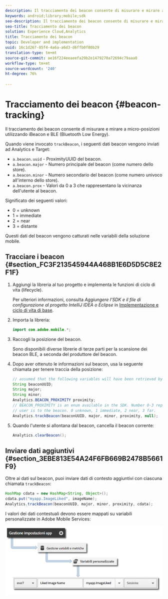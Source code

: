 ```yaml
---
description: Il tracciamento dei beacon consente di misurare e mirare a micro-posizioni utilizzando iBeacon e BLE (Bluetooth Low Energy).
keywords: android;library;mobile;sdk
seo-description: Il tracciamento dei beacon consente di misurare e mirare a micro-posizioni utilizzando iBeacon e BLE (Bluetooth Low Energy).
seo-title: Tracciamento dei beacon
solution: Experience Cloud,Analytics
title: Tracciamento dei beacon
topic: Developer and implementation
uuid: 16c1d267-85f4-4a6a-a6d3-d6ffb0f80b29
translation-type: tm+mt
source-git-commit: ae16f224eeaeefa29b2e1479270a72694c79aaa0
workflow-type: tm+mt
source-wordcount: '240'
ht-degree: 76%

---
```



# Tracciamento dei beacon {#beacon-tracking}

Il tracciamento dei beacon consente di misurare e mirare a micro-posizioni utilizzando iBeacon e BLE (Bluetooth Low Energy).

Quando viene invocato `trackBeacon`, i seguenti dati beacon vengono inviati ad Analytics e Target:

* `a.beacon.uuid` - ProximityUUID del beacon.
* `a.beacon.major` - Numero principale del beacon (come numero dello store).
* `a.beacon.minor` - Numero secondario del beacon (come numero univoco all&#39;interno dello store).
* `a.beacon.prox` - Valori da 0 a 3 che rappresentano la vicinanza dell&#39;utente al beacon.

Significato dei seguenti valori:

* 0 = unknown
* 1 = immediate
* 2 = near
* 3 = distante

Questi dati del beacon vengono catturati nelle variabili della soluzione mobile.

## Tracciare i beacon {#section_FC3F213545944A468B1E6D5D5C8E2F1F}

1. Aggiungi la libreria al tuo progetto e implementa le funzioni di ciclo di vita (lifecycle).

   Per ulteriori informazioni, consulta *Aggiungere l’SDK e il file di configurazione al progetto IntelliJ IDEA o Eclipse* in [Implementazione e ciclo di vita di base](/help/android/getting-started/dev-qs.md).

1. Importa la libreria:

   ```java
   import com.adobe.mobile.*;
   ```

1. Raccogli la posizione del beacon.

   Sono disponibili diverse librerie di terze parti per la scansione dei beacon BLE, a seconda del produttore del beacon.
1. Dopo aver ottenuto le informazioni sul beacon, usa la seguente chiamata per tenere traccia della posizione:

   ```java
   // assumed that the following variables will have been retrieved by the 3rd party beacon library 
   String beaconUUID; 
   String major; 
   String minor; 
   Analytics.BEACON_PROXIMITY proximity;  
   // BEACON_PROXIMITY is an enum available in the SDK. Number 0-3 representing how close the 
   // user is to the beacon. 0 unknown, 1 immediate, 2 near, 3 far.  
   Analytics.trackBeacon(beaconUUID, major, minor, proximity, null);
   ```

1. Quando l&#39;utente si allontana dal beacon, cancella il beacon corrente:

   ```java
   Analytics.clearBeacon();
   ```

## Inviare dati aggiuntivi {#section_3EBE813E54A24F6FB669B2478B5661F9}

Oltre ai dati sul beacon, puoi inviare dati di contesto aggiuntivi con ciascuna chiamata `trackBeacon`:

```java
HashMap cdata = new HashMap<String, Object>(); 
cdata.put("myapp.ImageLiked", imageName); 
Analytics.trackBeacon(beaconUUID, major, minor, proximity, cdata);
```

I valori dei dati contestuali devono essere mappati su variabili personalizzate in Adobe Mobile Services:

![](assets/map-variable-context-ltv.png)

